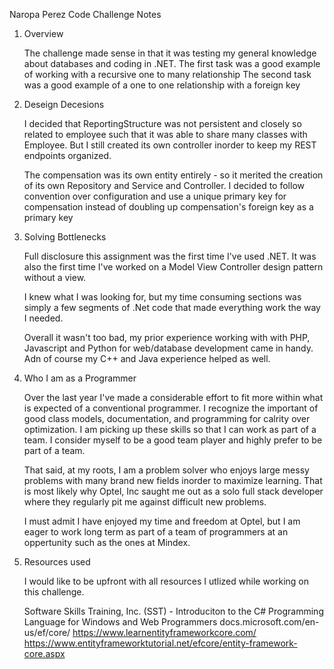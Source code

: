 Naropa Perez
Code Challenge
Notes

1. Overview

	The challenge made sense in that it was testing my general knowledge about databases and coding in .NET.
	The first task was a good example of working with a recursive one to many relationship
	The second task was a good example of a one to one relationship with a foreign key

2. Deseign Decesions

	I decided that ReportingStructure was not persistent and closely so related to employee such that it was able to share many classes with Employee.
	But I still created its own controller inorder to keep my REST endpoints organized.

	The compensation was its own entity entirely - so it merited the creation of its own Repository and Service and Controller.
	I decided to follow convention over configuration and use a unique primary key for compensation 
	instead of doubling up compensation's foreign key as a primary key

3. Solving Bottlenecks

	Full disclosure this assignment was the first time I've used .NET. 
	It was also the first time I've worked on a Model View Controller design pattern without a view.
	
	I knew what I was looking for, but my time consuming sections was simply a few segments of .Net code that made everything work the way I needed.

	Overall it wasn't too bad, my prior experience working with with PHP, Javascript and Python for web/database development came in handy.
	Adn of course my C++ and Java experience helped as well.
	
4. Who I am as a Programmer

	Over the last year I've made a considerable effort to fit more within what is expected of a conventional programmer.
	I recognize the important of good class models, documentation, and programming for calrity over optimization.
	I am picking up these skills so that I can work as part of a team. 
	I consider myself to be a good team player and highly prefer to be part of a team.

	That said, at my roots, I am a problem solver who enjoys large messy problems with many brand new fields inorder to maximize learning.
	That is most likely why Optel, Inc saught me out as a solo full stack developer where they regularly pit me against difficult new problems.

	I must admit I have enjoyed my time and freedom at Optel, 
	but I am eager to work long term as part of a team of programmers at an oppertunity such as the ones at Mindex.

4. Resources used

	I would like to be upfront with all resources I utlized while working on this challenge.

	Software Skills Training, Inc. (SST) - Introduciton to the C# Programming Language for Windows and Web Programmers
	docs.microsoft.com/en-us/ef/core/
	https://www.learnentityframeworkcore.com/
	https://www.entityframeworktutorial.net/efcore/entity-framework-core.aspx


